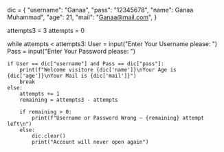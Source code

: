 dic = {
    "username": "Ganaa",
    "pass": "12345678",
    "name": Ganaa Muhammad",
    "age": 21,
    "mail": "Ganaa@mail.com",
}

attempts3 = 3
attempts = 0

while attempts < attempts3:
    User = input("Enter Your Username please: ")
    Pass = input("Enter Your Password please: ")

    if User == dic["username"] and Pass == dic["pass"]:
        print(f"Welcome visitore {dic['name']}\nYour Age is {dic['age']}\nYour Mail is {dic['mail']}")
        break
    else:
        attempts += 1
        remaining = attempts3 - attempts
        
        if remaining > 0:
            print(f"Username or Password Wrong — {remaining} attempt left\n")
        else:
            dic.clear()
            print("Account will never open again")
